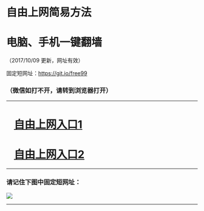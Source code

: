 ﻿# 自由上网简易方法

# 电脑、手机一键翻墙

（2017/10/09 更新，网址有效）

固定短网址：https://git.io/free99

### （微信如打不开，请转到浏览器打开）


***





# &nbsp;&nbsp; <a href="http://ft318015936.fwq-tz-1001.info/fwqtz01.html?t=100900128232 " target="_blank">自由上网入口1</a>
# &nbsp;&nbsp; <a href="http://ft2353119632.fwq-tz-1002.info/fwqtz02.html?t=100900122160 " target="_blank">自由上网入口2</a>
***

### 请记住下图中固定短网址：

<img src="https://s3-us-west-2.amazonaws.com/fwq-1001/yjfq-20170905okok.png" /> 


***

